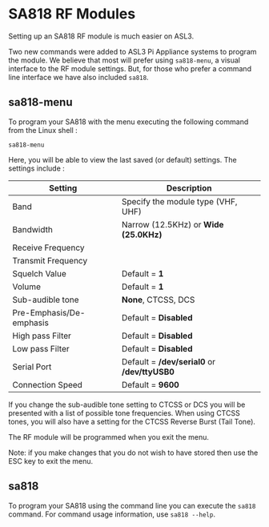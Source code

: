 # SA818 RF Modules

Setting up an SA818 RF module is much easier on ASL3.

Two new commands were added to ASL3 Pi Appliance systems to program the module.
We believe that most will prefer using `sa818-menu`, a visual interface to the RF module settings.
But, for those who prefer a command line interface we have also included `sa818`.

## sa818-menu

To program your SA818 with the menu executing the following command from the Linux shell :

```
sa818-menu
```

Here, you will be able to view the last saved (or default) settings.  The settings include :


| Setting | Description |
|---------|-------------|
| Band | Specify the module type (VHF, UHF) |
| Bandwidth | Narrow (12.5KHz) or **Wide (25.0KHz)** |
| Receive Frequency | |
| Transmit Frequency | |
| Squelch Value | Default = **1** |
| Volume | Default = **1** |
| Sub-audible tone | **None**, CTCSS, DCS |
| Pre-Emphasis/De-emphasis | Default = **Disabled** |
| High pass Filter | Default = **Disabled** |
| Low pass Filter | Default = **Disabled** |
| Serial Port | Default = **/dev/serial0** or **/dev/ttyUSB0** |
| Connection Speed | Default = **9600** |

If you change the sub-audible tone setting to CTCSS or DCS you will be presented with a list of possible tone frequencies.  When using CTCSS tones, you will also have a setting for the CTCSS Reverse Burst (Tail Tone).

The RF module will be programmed when you exit the menu.

Note: if you make changes that you do not wish to have stored then use the ESC key to exit the menu.

## sa818

To program your SA818 using the command line you can execute the `sa818` command.  For command usage information, use `sa818 --help`.

